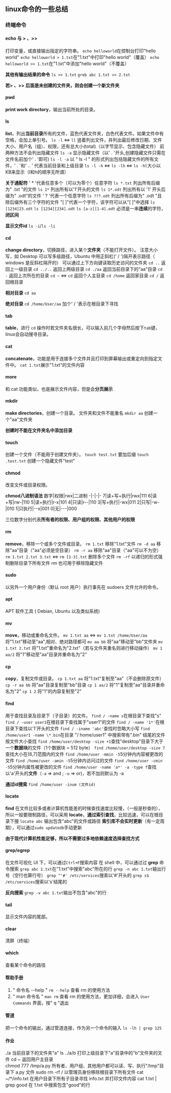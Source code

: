 ## linux命令的一些总结

### 终端命令

#### echo 与 > 、>>
打印变量，或直接输出指定的字符串。
`echo helloworld`在控制台打印"hello world"
`echo helloworld > 1.txt`在"1.txt"中打印"hello world"（覆盖）
`echo helloworld >> 1.txt`在"1.txt"中添加"hello world"（不覆盖）

**其他有输出结果的命令**
`ls >> 1.txt`
`greb abc 1.txt >> 2.txt`

**若> 、>> 后面是未创建的文件夹，则会创建一个新文件夹**

#### pwd
**print work directory**，输出当前所处的目录。

#### ls
**list**，列出**当前目录**所有的文件，蓝色代表文件夹，白色代表文件。如果文件中有空格，会加上单引号。
`ls -l` <=> `ll` 竖着列出文件，并列出最后修改日期、文件大小、用户名（组）、权限，还有总大小(total)（以字节显示、包含隐藏文件）
前两种方法不会列出隐藏文件
`ls -a` 显示隐藏文件（以' . '开头,创建隐藏文件只需在文件名前加个' . '即可)
`ls -l -a` 以 " ls -l " 的形式列出包括隐藏文件的所有文件，' . '和' .. ' 代表当前目录和上级目录
`ls -l -h` <=> `ls -lh` <=> `ls -hl`大小以KB来显示（l和h的顺序无所谓）

**关于通配符**
' * '代表任意多个（可以为零个）任意字符
`ls *.txt` 列出所有后缀为" .txt "的文件
`ls 1*` 列出所有以'1'开头的文件
`ls 1*.odt` 列出所有以 '1' 开头后缀为" .odt"的文件
' ? '代表一个任意字符
`ls ???.odt` 列出所有后缀为" .odt "且除后缀外有三个字符的文件
"[ ]"代表一个字符，该字符可以从"[ ]"中选择
`ls [1234]23.odt`
`ls [1234][234].odt`
`ls [a-z][1-4].odt` 必须是一串**连续**的字符，**闭区间**

**显示文件id**
`ls -i`/`ls -li`

#### cd
**change directory**，切换路径，进入某个**文件夹**（不能打开文件）。
注意大小写，如 Desktop
可以写多级路径，Ubuntu 中用正斜杠(' / ')隔开表示路径（ windows 是反斜杠隔开的）
可以通过上下方向键读取历史访问的文件夹
`cd ..` 返回上一级目录
`cd ../..` 返回上两级目录
`cd ./aa` 返回当前目录下的"aa"目录
`cd -` 返回上次所在的目录
`cd ~` <=> `cd` 返回个人主目录
`cd /home` 返回家目录
`cd /` 返回根目录

**相对目录**
`cd aa`

**绝对目录**
`cd /home/User/aa` 加个' / '表示在根目录下寻找

#### tab
**table**，进行 `cd` 操作时若文件夹名很长，可以输入前几个字母然后按下`tab`键，linux会自动搜寻目录。

#### cat
**concatenate**，功能是用于连接多个文件并且打印到屏幕输出或重定向到指定文件中。 
`cat 1.txt`展示"1.txt"的文件内容

#### more
和 cat 功能类似，也是展示文件内容，但是会**分页展示**

#### mkdir
**make directories**，创建一个目录。
文件夹和文件不能重名
`mkdir aa` 创建一个"aa"文件夹

**创建时不能在文件夹名中添加目录**

#### touch
创建一个文件（不能用于创建文件夹）。
`touch test.txt` 要加后缀
`touch .test.txt` 创建一个隐藏文件"test"

#### chmod
改变文件或目录权限。

**chmod八进制语法**
数字|权限|rwx|二进制
-|-|-|-
7|读+写+执行|rwx|111
6|读+写|rw-|110
5|读+执行|r-x|101
4|只读|r--|110
3|写+执行|-wx|011
2|只写|-w-|010
1|只执行|--x|001
0|无|---|000

三位数字分别代表**所有者的权限、用户组的权限、其他用户的权限**

#### rm
**remove**，移除一个或多个文件或目录。
`rm 1.txt` 移除"1.txt"文件
`rm -d aa` 移除"aa"目录（"aa"必须是空目录）
`rm -r aa` 移除"aa"目录（"aa"可以不为空）
`rm 1.txt 2.txt 3.txt` <=> `rm [1-3].txt` 删除多个文件
`rm -rf` 以递归的形式强制删除目录下所有文件
rm 也可用于移除隐藏文件

#### sudo
以另外一个用户身份（默认 root 用户）执行事先在 sudoers 文件允许的命令。

#### apt
APT 软件工具 ( Debian, Ubuntu 以及类似系统) 

#### mv
**move**，移动或重命名文件。
`mv 1.txt aa` <=> `mv 1.txt /home/User/aa` 将"1.txt"移动至"aa",相对、绝对路径都可
`mv aa bb` 将"aa"移动至"bb"文件夹
`mv 1.txt 2.txt` 将"1.txt"重命名为"2.txt"（若与文件夹重名则进行移动操作）
`mv 1 aa/2` 将"1"移动至"aa"目录并重命名为"2"

#### cp
**copy**，复制文件或目录。
`cp 1.txt aa` 将"1.txt"复制至"aa"（不会删除原文件）
`cp -r aa bb` 将"aa"目录复制至"bb"目录
`cp 1 aa/2` 将"1"复制至"aa"目录并重命名为"2"
`cp 1 2` 将"1"的内容复制至"2"

#### find
用于查找目录及目录下（子目录）的文件。
`find / -name s`在根目录下查找"s"
`find / -user user1`在根目录下查找属于"user1"的文件
`find / -name '1*'`在根目录下查找以'1'开头的文件
`find / -iname 'abc'`查找时忽略大小写
`find /home/user1 -name \*.bin`在目录 "/ home/user1" 中搜索带有".bin" 结尾的文件 
按文件大小查找
`find /home/user/desktop -size +1`查找"desktop"目录下大于一个**数据块**的文件（1个数据块 = 512 byte）
`find /home/user/desktop -size 7`查找大小在(6,7]范围内的文件
`find /home/user -mmin -5`5分钟内内容被更改的文件
`find /home/user -amin -5`5分钟内访问过的文件
`find /home/user -cmin -5`5分钟内属性被更改的文件
`find /home/user -name 'a*' -a -type f`查找以'a'开头的**文件**（`-a` => and ; `-o` => or)，若不加则默认为 -a

**通过id搜索**
`find /home/user -inum (文件id)`

#### locate
**find** 在文件比较多或者计算机性能差的时候查找速度比较慢，（一般是秒查的），所以一般要限制路径，可以采用 **locate**，**通过索引查找**，比较迅速，可以在根目录下搜
`locate abc` 输出包含"abc"的文件或路径
**索引库不会实时更新**（有一定周期），可以通过`sudo updatedb`手动更新

**由于现代计算机性能足够，所以不需要过多地依赖速度选择查找方式**

#### grep/egrep
在文件可视化 UI 下，可以通过`Ctrl+F`搜索内容
在 shell 中，可以通过过 **grep** 命令搜索
`grep abc 1.txt`在"1.txt"中搜索"abc"所在的行
`grep -n abc 1.txt`输出行号（空行也算行号）
`grep ^'#' /etc/services`搜索以'#'开头的
`grep s$ /etc/services`搜索以's'结尾的

**反向搜索**
`grep -v abc 1.txt`输出不包含"abc"的行 

#### tail
显示文件内容的尾部。

#### clear
清屏（终端）

#### which
查看某个命令的路径

#### 帮助手册
1. " 命令名 --help "
`rm --help` 查看 rm 的使用方法
2. " man 命令名 "
`man rm` 查看 rm 的使用方法，更加详细，会进入 `User Commands` 界面，按" q "退出

#### 管道
把一个命令的输出，通过管道连接，作为另一个命令的输入
`ls -lh | grep 125`

#### 作业
./a 当前目录下的文件夹"a"
ls ../a/b 打印上级目录下"a"目录中的"b"文件夹的文件
cd ~ 返回用户主目录  
chmod 777 /tmp/a.py 所有者、用户组、其他用户都可以读、写、执行"/tmp"目录下 a.py 文件
sudo rm -rf / 以管理员身份移除根目录下所有文件
cat ~/*/info.txt 在用户目录下所有子目录寻找 info.txt 并打印文件内容
cat 1.txt | grep good 在 1.txt 中搜索包含"good"的行

